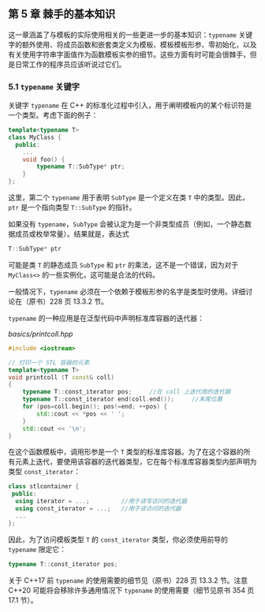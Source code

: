 ## 第 5 章    棘手的基本知识

这一章涵盖了与模板的实际使用相关的一些更进一步的基本知识：`typename` 关键字的额外使用、将成员函数和嵌套类定义为模板、模板模板形参、零初始化，以及有关使用字符串字面值作为函数模板实参的细节。这些方面有时可能会很棘手，但是日常工作的程序员应该听说过它们。

### 5.1    `typename` 关键字

关键字 `typename` 在 C++ 的标准化过程中引入，用于阐明模板内的某个标识符是一个类型。考虑下面的例子：

```c++
template<typename T>
class MyClass {
  public:
    ...
    void foo() {
        typename T::SubType* ptr;
    }
};
```

这里，第二个 `typename` 用于表明 `SubType` 是一个定义在类 `T` 中的类型。因此，`ptr` 是一个指向类型 `T::SubType` 的指针。

如果没有 `typename`，`SubType` 会被认定为是一个非类型成员（例如，一个静态数据成员或枚举常量）。结果就是，表达式

```c++
T::SubType* ptr
```

可能是类 `T` 的静态成员 `SubType` 和 `ptr` 的乘法，这不是一个错误，因为对于 `MyClass<>` 的一些实例化，这可能是合法的代码。

一般情况下，`typename` 必须在一个依赖于模板形参的名字是类型时使用。详细讨论在（原书）228 页 13.3.2 节。

`typename` 的一种应用是在泛型代码中声明标准库容器的迭代器：

*basics/printcoll.hpp*

```c++
#include <iostream>

// 打印一个 STL 容器的元素
template<typename T>
void printcoll (T const& coll)
{
    typename T::const_iterator pos;		//在 coll 上迭代用的迭代器
    typename T::const_iterator end(coll.end());		//末尾位置
    for (pos=coll.begin(); pos!=end; ++pos) {
        std::cout << *pos << ' ';
    }
    std::cout << '\n';
}
```

在这个函数模板中，调用形参是一个 `T` 类型的标准库容器。为了在这个容器的所有元素上迭代，要使用该容器的迭代器类型，它在每个标准库容器类型内部声明为类型 `const_iterator`：

```c++
class stlcontainer {
 public:
  using iterator = ...;			//用于读写访问的迭代器
  using const_iterator = ...;	//用于读访问的迭代器
  ...
};
```

因此，为了访问模板类型 `T` 的 `const_iterator` 类型，你必须使用前导的 `typename` 限定它：

```c++
typename T::const_iterator pos;
```

关于 C++17 前 `typename` 的使用需要的细节见（原书）228 页 13.3.2 节。注意 C++20 可能将会移除许多通用情况下 `typename` 的使用需要（细节见原书 354 页 17.1 节）。